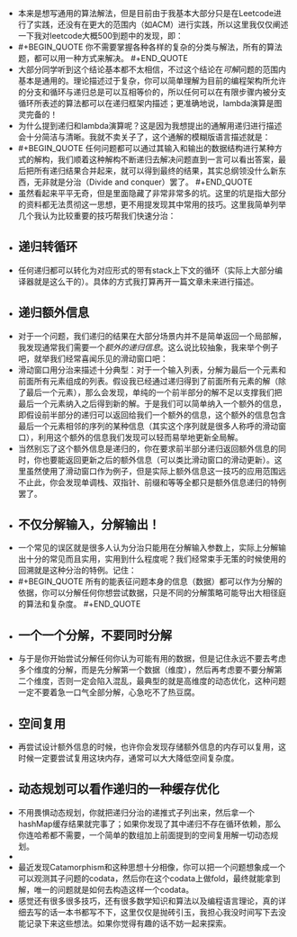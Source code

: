 - 本来是想写通用的算法解法，但是目前由于我基本大部分只是在Leetcode进行了实践，还没有在更大的范围内（如ACM）进行实践，所以这里我仅仅阐述一下我对leetcode大概500到题中的发现，即：
- #+BEGIN_QUOTE
  你不需要掌握各种各样的复杂的分类与解法，所有的算法题，都可以用一种方式来解决。
  #+END_QUOTE
- 大部分同学听到这个结论基本都不太相信，不过这个结论在*可解*问题的范围内基本是通用的。理论描述过于复杂，你可以简单理解为目前的编程架构所允许的分支和循环与递归总是可以互相等价的，所以任何可以在有限步骤内被分支循环所表述的算法都可以在递归框架内描述；更准确地说，lambda演算是图灵完备的！
- 为什么提到递归和lambda演算呢？这是因为我想提出的通解用递归进行描述会十分简洁与清晰。我就不卖关子了，这个通解的模糊版语言描述就是：
- #+BEGIN_QUOTE
  任何问题都可以通过其输入和输出的数据结构进行某种方式的解构，我们顺着这种解构不断递归去解决问题直到一言可以看出答案，最后把所有递归结果合并起来，就可以得到最终的结果，其实总纲领没什么新东西，无非就是分治（Divide and conquer）罢了。
  #+END_QUOTE
- 虽然看起来平平无奇，但是里面隐藏了非常非常多的坑。这里的坑是指大部分的资料都无法贯彻这一思想，更不用提发现其中常用的技巧。这里我简单列举几个我认为比较重要的技巧帮我们快速分治：
- ## 递归转循环
- 任何递归都可以转化为对应形式的带有stack上下文的循环（实际上大部分编译器就是这么干的）。具体的方式我打算再开一篇文章未来进行描述。
- ## 递归额外信息
- 对于一个问题，我们递归的结果在大部分场景内并不是简单返回一个局部解，我发现通常我们需要一个*额外的递归信息*。这么说比较抽象，我来举个例子吧，就举我们经常喜闻乐见的滑动窗口吧：
- 滑动窗口用分治来描述十分典型：对于一个输入列表，分解为最后一个元素和前面所有元素组成的列表。假设我已经通过递归得到了前面所有元素的解（除了最后一个元素），那么会发现，单纯的一个前半部分的解不足以支撑我们把最后一个元素纳入之后得到新的解。于是我们可以简单纳入一个额外的信息，即假设前半部分的递归可以返回给我们一个额外的信息，这个额外的信息包含最后一个元素相邻的序列的某种信息（其实这个序列就是很多人称呼的滑动窗口），利用这个额外的信息我们发现可以轻而易举地更新全局解。
- 当然别忘了这个额外信息是递归的，你在要求前半部分递归返回额外信息的同时，你也要能返回更新之后的额外信息（可以类比滑动窗口的滑动更新）。这里虽然使用了滑动窗口作为例子，但是实际上额外信息这一技巧的应用范围远不止此，你会发现单调栈、双指针、前缀和等等全都只是额外信息递归的特例罢了。
- ## 不仅分解输入，分解输出！
- 一个常见的误区就是很多人认为分治只能用在分解输入参数上，实际上分解输出十分的常见而且实用，实用到什么程度呢？我们经常束手无策的时候使用的回溯就是这种分治的特例。记住：
- #+BEGIN_QUOTE
  所有的能表征问题本身的信息（数据）都可以作为分解的依据，你可以分解任何你想尝试数据，只是不同的分解策略可能导出大相径庭的算法和复杂度。
  #+END_QUOTE
- ## 一个一个分解，不要同时分解
- 与于是你开始尝试分解任何你认为可能有用的数据，但是记住永远不要去考虑多个维度的分解，而是先分解第一个数据（维度），然后再考虑要不要分解第二个维度，否则一定会陷入混乱，最典型的就是高维度的动态优化，这种问题一定不要着急一口气全部分解，心急吃不了热豆腐。
- ## 空间复用
- 再尝试设计额外信息的时候，也许你会发现存储额外信息的内存可以复用，这时候一定要尝试复用这块内存，通常可以大大降低空间复杂度。
- ## 动态规划可以看作递归的一种缓存优化
- 不用畏惧动态规划，你就把递归分治的递推式子列出来，然后拿一个hashMap缓存结果就完事了；如果你发现了其中递归不存在循环依赖，那么你连哈希都不需要，一个简单的数组加上前面提到的空间复用解一切动态规划。
-
- 最近发现Catamorphism和这种思想十分相像，你可以把一个问题想象成一个可以观测其子问题的codata，然后你在这个codata上做fold，最终就能拿到解，唯一的问题就是如何去构造这样一个codata。
- 感觉还有很多很多技巧，还有很多数学知识和算法以及编程语言理论，真的详细去写的话一本书都写不下，这里仅仅是抛砖引玉，我担心我没时间写下去没能记录下来这些想法。如果你觉得有趣的话不妨一起来探索。